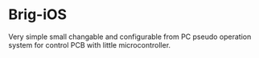 # Brig-iOS
Very simple small changable and configurable from PC pseudo operation system for control PCB with little microcontroller. 
